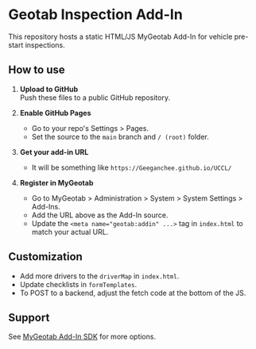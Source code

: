 # Geotab Inspection Add-In

This repository hosts a static HTML/JS MyGeotab Add-In for vehicle pre-start inspections.

## How to use

1. **Upload to GitHub**  
   Push these files to a public GitHub repository.

2. **Enable GitHub Pages**  
   - Go to your repo's Settings > Pages.
   - Set the source to the `main` branch and `/ (root)` folder.

3. **Get your add-in URL**  
   - It will be something like `https://Geeganchee.github.io/UCCL/`

4. **Register in MyGeotab**  
   - Go to MyGeotab > Administration > System > System Settings > Add-Ins.
   - Add the URL above as the Add-In source.
   - Update the `<meta name="geotab:addin" ...>` tag in `index.html` to match your actual URL.

## Customization

- Add more drivers to the `driverMap` in `index.html`.
- Update checklists in `formTemplates`.
- To POST to a backend, adjust the fetch code at the bottom of the JS.

## Support

See [MyGeotab Add-In SDK](https://geotab.github.io/sdk/add-ins/) for more options.